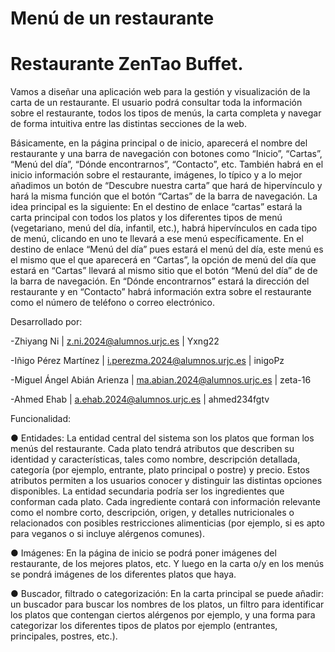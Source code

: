 # Menú de un restaurante
# Restaurante ZenTao Buffet.

Vamos a diseñar una aplicación web para la gestión y visualización de la carta de un restaurante. El usuario podrá consultar toda la información sobre el restaurante, todos los tipos de menús, la carta completa y navegar de forma intuitiva entre las distintas secciones de la web. 

Básicamente, en la página principal o de inicio, aparecerá el nombre del restaurante y una barra de navegación con botones como “Inicio”, “Cartas”, “Menú del día”, “Dónde encontrarnos”, “Contacto”, etc. También habrá en el inicio información sobre el restaurante, imágenes, lo típico y a lo mejor añadimos un botón de “Descubre nuestra carta” que hará de hipervínculo y hará la misma función que el botón “Cartas” de la barra de navegación.  La idea principal es la siguiente: En el destino de enlace “cartas” estará la carta principal con todos los platos y los diferentes tipos de menú (vegetariano, menú del día, infantil, etc.), habrá hipervínculos en cada tipo de menú, clicando en uno te llevará a ese menú específicamente. En el destino de enlace “Menú del día” pues estará el menú del día, este menú es el mismo que el que aparecerá en “Cartas”, la opción de menú del día que estará en “Cartas” llevará al mismo sitio que el botón “Menú del día” de de la barra de navegación. En “Dónde encontrarnos” estará la dirección del restaurante y en “Contacto” habrá información extra sobre el restaurante como el número de teléfono o correo electrónico.  

Desarrollado por:

-Zhiyang Ni | z.ni.2024@alumnos.urjc.es | Yxng22

-Iñigo Pérez Martínez | i.perezma.2024@alumnos.urjc.es | inigoPz

-Miguel Ángel Abián Arienza | ma.abian.2024@alumnos.urjc.es | zeta-16

-Ahmed Ehab | a.ehab.2024@alumnos.urjc.es | ahmed234fgtv 

Funcionalidad: 

● Entidades: La entidad central del sistema son los platos que forman los menús del restaurante. Cada plato tendrá atributos que describen su identidad y características, tales como nombre, descripción detallada, categoría (por ejemplo, entrante, plato principal o postre) y precio. Estos atributos permiten a los usuarios conocer y distinguir las distintas opciones disponibles. La entidad secundaria podría ser los ingredientes que conforman cada plato. Cada ingrediente contará con información relevante como el nombre corto, descripción, origen, y detalles nutricionales o relacionados con posibles restricciones alimenticias (por ejemplo, si es apto para veganos o si incluye alérgenos comunes). 

● Imágenes: En la página de inicio se podrá poner imágenes del restaurante, de los mejores platos, etc. Y luego en la carta o/y en los menús se pondrá imágenes de los diferentes platos que haya.  

● Buscador, filtrado o categorización: En la carta principal se puede añadir: un buscador para buscar los nombres de los platos, un filtro para identificar los platos que contengan ciertos alérgenos por ejemplo, y una forma para categorizar los diferentes tipos de platos por ejemplo (entrantes, principales, postres, etc.).
